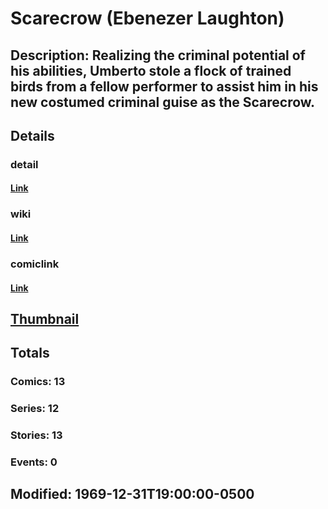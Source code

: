 # Scarecrow (Ebenezer Laughton)
## Description: Realizing the criminal potential of his abilities, Umberto stole a flock of trained birds from a fellow performer to assist him in his new costumed criminal guise as the Scarecrow.
## Details
### detail
#### [Link](http://marvel.com/characters/2010/scarecrow?utm_campaign=apiRef&utm_source=225578a89fc76f3d20fbffda5d17a88d)
### wiki
#### [Link](http://marvel.com/universe/Scarecrow_(Ebenezer_Laughton)?utm_campaign=apiRef&utm_source=225578a89fc76f3d20fbffda5d17a88d)
### comiclink
#### [Link](http://marvel.com/comics/characters/1010861/scarecrow_ebenezer_laughton?utm_campaign=apiRef&utm_source=225578a89fc76f3d20fbffda5d17a88d)
## [Thumbnail](http://i.annihil.us/u/prod/marvel/i/mg/b/40/image_not_available.jpg)
## Totals
### Comics: 13
### Series: 12
### Stories: 13
### Events: 0
## Modified: 1969-12-31T19:00:00-0500